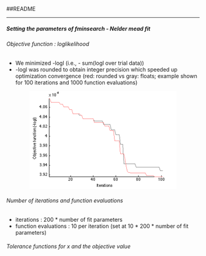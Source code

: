 
##README
________


##### Setting the parameters of fminsearch - Nelder mead fit


######  Objective function : loglikelihood

- We minimized -logl (i.e., - sum(logl over trial data))
- -logl was rounded to obtain integer precision which speeded up optimization convergence (red: rounded vs gray: floats; example shown for 100 iterations and 1000 function evaluations)
<p align="center">
  <img src="ObjFunPrecision.png?raw=true" alt="Objective function convergence for different precisions"/>
</p>

######  Number of iterations and function evaluations

- iterations : 200 * number of fit parameters
- function evaluations : 10 per iteration (set at 10 * 200 * number of fit parameters)


######  Tolerance functions for x and the objective value
